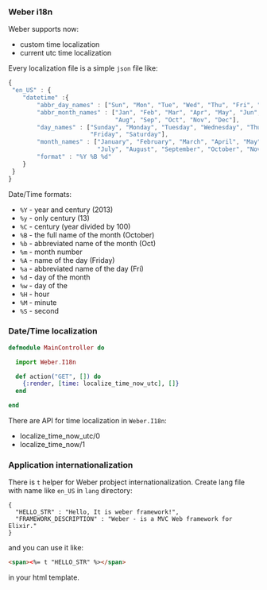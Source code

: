 ### Weber i18n

Weber supports now:

  * custom time localization
  * current utc time localization

Every localization file is a simple `json` file like:

```javascript
{
 "en_US" : {
    "datetime" :{
        "abbr_day_names" : ["Sun", "Mon", "Tue", "Wed", "Thu", "Fri", "Sat"],
        "abbr_month_names" : ["Jan", "Feb", "Mar", "Apr", "May", "Jun", "Jul",
                              "Aug", "Sep", "Oct", "Nov", "Dec"],
        "day_names" : ["Sunday", "Monday", "Tuesday", "Wednesday", "Thursday",
                       "Friday", "Saturday"],
        "month_names" : ["January", "February", "March", "April", "May", "June", 
                         "July", "August", "September", "October", "November","December"],
        "format" : "%Y %B %d"
    }
 }
}
```

Date/Time formats:

  * `%Y` - year and century (2013)
  * `%y` - only century (13)
  * `%C` -     century (year divided by 100)
  * `%B` -     the full name of the month (October)
  * `%b` -     abbreviated name of the month (Oct)
  * `%m` -     month number
  * `%A` -     name of the day (Friday)
  * `%a` -     abbreviated name of the day (Fri)
  * `%d` -     day of the month
  * `%w` -     day of the 
  * `%H` -     hour
  * `%M` -     minute
  * `%S` -     second

### Date/Time localization

```elixir
defmodule MainController do

  import Weber.I18n

  def action("GET", []) do
    {:render, [time: localize_time_now_utc], []}
  end

end
```

There are API for time localization in `Weber.I18n`:

  * localize_time_now_utc/0
  * localize_time_now/1

### Application internationalization

There is `t` helper for Weber probject internationalization. Create lang file with name like `en_US` in `lang` directory:

```
{
  "HELLO_STR" : "Hello, It is weber framework!", 
  "FRAMEWORK_DESCRIPTION" : "Weber - is a MVC Web framework for Elixir."
}
```

and you can use it like:

```html
<span><%= t "HELLO_STR" %></span>
```

in your html template.